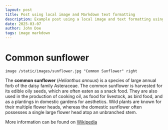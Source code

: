 ```yaml
---
layout: post
title: Post using local image and Markdown text formatting
description: Example post using a local image and text formatting using Markdown.
date: 2025-03-07
author: John Doe
tags: image markdown
---
```


# Common sunflower

`image /static/images/sunflower.jpg "Common Sunflower" right`

The **common sunflower** (*Helianthus annuus*) is a species of large annual forb of the daisy family Asteraceae. The common sunflower is harvested for its edible oily seeds, which are often eaten as a snack food. They are also used in the production of cooking oil, as food for livestock, as bird food, and as a plantings in domestic gardens for aesthetics. Wild plants are known for their multiple flower heads, whereas the domestic sunflower often possesses a single large flower head atop an unbranched stem.

More information can be found on [Wikipedia](https://en.wikipedia.org/wiki/Common_sunflower)